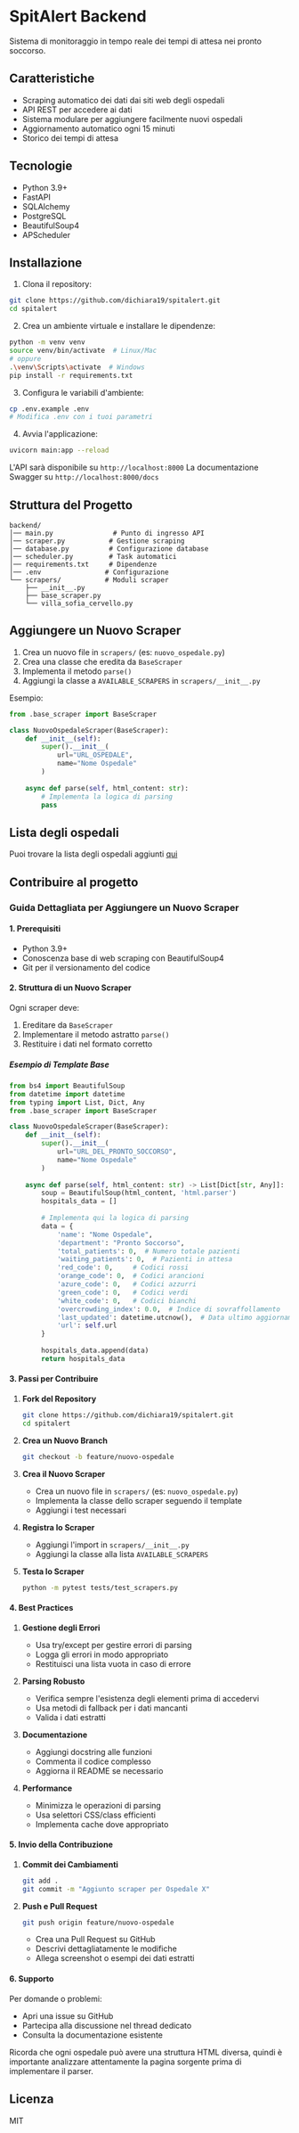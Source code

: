 # SpitAlert Backend

Sistema di monitoraggio in tempo reale dei tempi di attesa nei pronto soccorso.

## Caratteristiche

- Scraping automatico dei dati dai siti web degli ospedali
- API REST per accedere ai dati
- Sistema modulare per aggiungere facilmente nuovi ospedali
- Aggiornamento automatico ogni 15 minuti
- Storico dei tempi di attesa

## Tecnologie

- Python 3.9+
- FastAPI
- SQLAlchemy
- PostgreSQL
- BeautifulSoup4
- APScheduler

## Installazione

1. Clona il repository:
```bash
git clone https://github.com/dichiara19/spitalert.git
cd spitalert
```

2. Crea un ambiente virtuale e installare le dipendenze:
```bash
python -m venv venv
source venv/bin/activate  # Linux/Mac
# oppure
.\venv\Scripts\activate  # Windows
pip install -r requirements.txt
```

3. Configura le variabili d'ambiente:
```bash
cp .env.example .env
# Modifica .env con i tuoi parametri
```

4. Avvia l'applicazione:
```bash
uvicorn main:app --reload
```

L'API sarà disponibile su `http://localhost:8000`
La documentazione Swagger su `http://localhost:8000/docs`

## Struttura del Progetto

```
backend/
│── main.py               # Punto di ingresso API
│── scraper.py           # Gestione scraping
│── database.py          # Configurazione database
│── scheduler.py         # Task automatici
│── requirements.txt     # Dipendenze
│── .env                # Configurazione
└── scrapers/           # Moduli scraper
    ├── __init__.py
    ├── base_scraper.py
    └── villa_sofia_cervello.py
```

## Aggiungere un Nuovo Scraper

1. Crea un nuovo file in `scrapers/` (es: `nuovo_ospedale.py`)
2. Crea una classe che eredita da `BaseScraper`
3. Implementa il metodo `parse()`
4. Aggiungi la classe a `AVAILABLE_SCRAPERS` in `scrapers/__init__.py`

Esempio:
```python
from .base_scraper import BaseScraper

class NuovoOspedaleScraper(BaseScraper):
    def __init__(self):
        super().__init__(
            url="URL_OSPEDALE",
            name="Nome Ospedale"
        )
    
    async def parse(self, html_content: str):
        # Implementa la logica di parsing
        pass
```

## Lista degli ospedali

Puoi trovare la lista degli ospedali aggiunti [qui](https://github.com/dichiara19/spitalert/projects/1)

## Contribuire al progetto

### Guida Dettagliata per Aggiungere un Nuovo Scraper

#### 1. Prerequisiti
- Python 3.9+
- Conoscenza base di web scraping con BeautifulSoup4
- Git per il versionamento del codice

#### 2. Struttura di un Nuovo Scraper

Ogni scraper deve:
1. Ereditare da `BaseScraper`
2. Implementare il metodo astratto `parse()`
3. Restituire i dati nel formato corretto

##### Esempio di Template Base
```python
from bs4 import BeautifulSoup
from datetime import datetime
from typing import List, Dict, Any
from .base_scraper import BaseScraper

class NuovoOspedaleScraper(BaseScraper):
    def __init__(self):
        super().__init__(
            url="URL_DEL_PRONTO_SOCCORSO",
            name="Nome Ospedale"
        )
    
    async def parse(self, html_content: str) -> List[Dict[str, Any]]:
        soup = BeautifulSoup(html_content, 'html.parser')
        hospitals_data = []
        
        # Implementa qui la logica di parsing
        data = {
            'name': "Nome Ospedale",
            'department': "Pronto Soccorso",
            'total_patients': 0,  # Numero totale pazienti
            'waiting_patients': 0,  # Pazienti in attesa
            'red_code': 0,     # Codici rossi
            'orange_code': 0,  # Codici arancioni
            'azure_code': 0,   # Codici azzurri
            'green_code': 0,   # Codici verdi
            'white_code': 0,   # Codici bianchi
            'overcrowding_index': 0.0,  # Indice di sovraffollamento
            'last_updated': datetime.utcnow(),  # Data ultimo aggiornamento
            'url': self.url
        }
        
        hospitals_data.append(data)
        return hospitals_data
```

#### 3. Passi per Contribuire

1. **Fork del Repository**
   ```bash
   git clone https://github.com/dichiara19/spitalert.git
   cd spitalert
   ```

2. **Crea un Nuovo Branch**
   ```bash
   git checkout -b feature/nuovo-ospedale
   ```

3. **Crea il Nuovo Scraper**
   - Crea un nuovo file in `scrapers/` (es: `nuovo_ospedale.py`)
   - Implementa la classe dello scraper seguendo il template
   - Aggiungi i test necessari

4. **Registra lo Scraper**
   - Aggiungi l'import in `scrapers/__init__.py`
   - Aggiungi la classe alla lista `AVAILABLE_SCRAPERS`

5. **Testa lo Scraper**
   ```bash
   python -m pytest tests/test_scrapers.py
   ```

#### 4. Best Practices

1. **Gestione degli Errori**
   - Usa try/except per gestire errori di parsing
   - Logga gli errori in modo appropriato
   - Restituisci una lista vuota in caso di errore

2. **Parsing Robusto**
   - Verifica sempre l'esistenza degli elementi prima di accedervi
   - Usa metodi di fallback per i dati mancanti
   - Valida i dati estratti

3. **Documentazione**
   - Aggiungi docstring alle funzioni
   - Commenta il codice complesso
   - Aggiorna il README se necessario

4. **Performance**
   - Minimizza le operazioni di parsing
   - Usa selettori CSS/class efficienti
   - Implementa cache dove appropriato

#### 5. Invio della Contribuzione

1. **Commit dei Cambiamenti**
   ```bash
   git add .
   git commit -m "Aggiunto scraper per Ospedale X"
   ```

2. **Push e Pull Request**
   ```bash
   git push origin feature/nuovo-ospedale
   ```
   - Crea una Pull Request su GitHub
   - Descrivi dettagliatamente le modifiche
   - Allega screenshot o esempi dei dati estratti

#### 6. Supporto

Per domande o problemi:
- Apri una issue su GitHub
- Partecipa alla discussione nel thread dedicato
- Consulta la documentazione esistente

Ricorda che ogni ospedale può avere una struttura HTML diversa, quindi è importante analizzare attentamente la pagina sorgente prima di implementare il parser.

## Licenza

MIT 